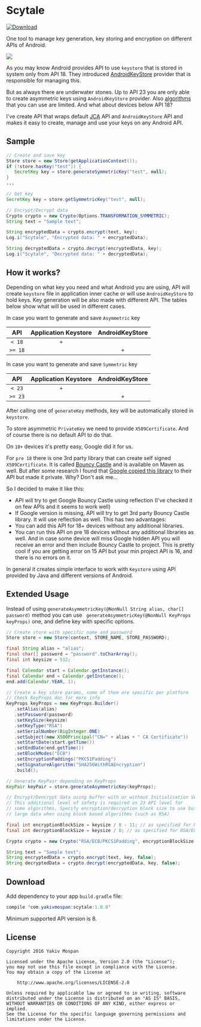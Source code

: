 # Scytale

[ ![Download](https://api.bintray.com/packages/yakivmospan/maven/scytale/images/download.svg) ](https://bintray.com/yakivmospan/maven/scytale/_latestVersion)

One tool to manage key generation, key storing and encryption on different APIs of Android.

![](assets/logo.png)

As you may know Android provides API to use `keystore` that is stored in system only from API 18. They introduced [AndroidKeyStore](http://developer.android.com/training/articles/keystore.html) provider that is responsible for managing this.

But as always there are underwater stones. Up to API 23 you are only able to create asymmetric keys using `AndroidKeyStore` provider. Also [algorithms](http://developer.android.com/training/articles/keystore.html#SupportedAlgorithms) that you can use are limited. And what about devices below API 18?

I've create API that wraps default [JCA](http://docs.oracle.com/javase/7/docs/technotes/guides/security/crypto/CryptoSpec.html) API and `AndroidKeyStore` API and makes it easy to create, manage and use your keys on any Android API.

## Sample

```java
// Create and save key
Store store = new Store(getApplicationContext());
if (!store.hasKey("test")) {
   SecretKey key = store.generateSymmetricKey("test", null);
}
...

// Get key
SecretKey key = store.getSymmetricKey("test", null);

// Encrypt/Decrypt data
Crypto crypto = new Crypto(Options.TRANSFORMATION_SYMMETRIC);
String text = "Sample text";

String encryptedData = crypto.encrypt(text, key);
Log.i("Scytale", "Encrypted data: " + encryptedData);

String decryptedData = crypto.decrypt(encryptedData, key);
Log.i("Scytale", "Decrypted data: " + decryptedData);
```

## How it works?

Depending on what key you need and what Android you are using, API will create `keystore` file in application inner cache or will use `AndroidKeyStore` to hold keys. Key generation will be also made with different API. The tables below show what will be used in different cases.

In case you want to generate and save `Asymmetric` key

| API   | Application Keystore | AndroidKeyStore |
|:-----:|:--------------------:|:---------------:|
|`< 18` |  `+`                 |                 |
|`>= 18`|                      |        `+`      |


In case you want to generate and save `Symmetric` key

| API   | Application Keystore | AndroidKeyStore |
|:-----:|:--------------------:|:---------------:|
|`< 23` |  `+`                 |                 |
|`>= 23`|                      |        `+`      |

After calling one of `generateKey` methods, key will be automatically stored in `keystore`.

To store asymmetric `PrivateKey` we need to provide `X509Certificate`. And of course there is no default API to do that.

On `18+` devices it's pretty easy, Google did it for us.

For `pre 18` there is one 3rd party library that can create self signed `X509Certificate`. It is called [Bouncy Castle](http://www.bouncycastle.org/) and is available on Maven as well. But after some research I found that [Google copied this library](https://goo.gl/Zcaqpj) to their API but made it private. Why? Don't ask me...

So I decided to make it like this:

- API will try to get Google Bouncy Castle using reflection (I've checked it on few APIs and it seems to work well)
- If Google version is missing, API will try to get 3rd party Bouncy Castle library. It will use reflection as well. This has two advantages:
 - You can add this API for 18+ devices without any additional libraries.
 - You can run this API on pre 18 devices without any additional libraries as well. And in case some device will miss Google hidden API you will receive an error and then include Bouncy Castle to project. This is pretty cool if you are getting error on 15 API but your min project API is 16, and there is no errors on it.

In general it creates simple interface to work with `Keystore` using API provided by Java and different versions of Android.

## Extended Usage

Instead of using `generateAsymmetricKey(@NonNull String alias, char[] password)` method you can use ` generateAsymmetricKey(@NonNull KeyProps keyProps)` one, and define key with specific options.

```java
// Create store with specific name and password
Store store = new Store(context, STORE_NAME, STORE_PASSWORD);

final String alias = "alias";
final char[] password = "password".toCharArray();
final int keysize = 512;

final Calendar start = Calendar.getInstance();
final Calendar end = Calendar.getInstance();
end.add(Calendar.YEAR, 1);

// Create a key store params, some of them are specific per platform
// Check KeyProps doc for more info
KeyProps keyProps = new KeyProps.Builder()
   .setAlias(alias)
   .setPassword(password)
   .setKeySize(keysize)
   .setKeyType("RSA")
   .setSerialNumber(BigInteger.ONE)
   .setSubject(new X500Principal("CN=" + alias + " CA Certificate"))
   .setStartDate(start.getTime())
   .setEndDate(end.getTime())
   .setBlockModes("ECB")
   .setEncryptionPaddings("PKCS1Padding")
   .setSignatureAlgorithm("SHA256WithRSAEncryption")
   .build();

// Generate KeyPair depending on KeyProps
KeyPair keyPair = store.generateAsymmetricKey(keyProps);

// Encrypt/Dencrypt data using buffer with or without Initialisation Vectors
// This additional level of safety is required on 23 API level for
// some algorithms. Specify encryption/decryption block size to use buffer for
// large data when using block based algorithms (such as RSA)

final int encryptionBlockSize = keysize / 8 - 11; // as specified for RSA/ECB/PKCS1Padding keys
final int decryptionBlockSize = keysize / 8; // as specified for RSA/ECB/PKCS1Padding keys

Crypto crypto = new Crypto("RSA/ECB/PKCS1Padding", encryptionBlockSize, decryptionBlockSize);

String text = "Sample text";
String encryptedData = crypto.encrypt(text, key, false);
String decryptedData = crypto.decrypt(encryptedData, key, false);
```

## Download

Add dependency to your app `build.gradle` file:

```java
compile 'com.yakivmospan:scytale:1.0.0'
```

Minimum supported API version is 8.

## License

```
Copyright 2016 Yakiv Mospan

Licensed under the Apache License, Version 2.0 (the "License");
you may not use this file except in compliance with the License.
You may obtain a copy of the License at

    http://www.apache.org/licenses/LICENSE-2.0

Unless required by applicable law or agreed to in writing, software
distributed under the License is distributed on an "AS IS" BASIS,
WITHOUT WARRANTIES OR CONDITIONS OF ANY KIND, either express or implied.
See the License for the specific language governing permissions and
limitations under the License.
```
